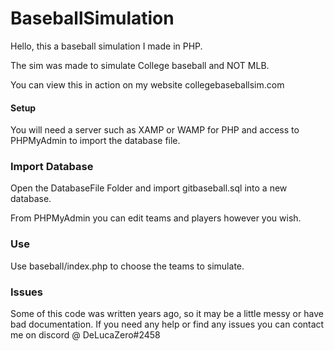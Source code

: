 # BaseballSimulation

Hello, this a baseball simulation I made in PHP.

The sim was made to simulate College baseball and NOT MLB.

You can view this in action on my website collegebaseballsim.com

#### Setup ####

You will need a server such as XAMP or WAMP for PHP and access to PHPMyAdmin to import the database file.

### Import Database ###

Open the DatabaseFile Folder and import gitbaseball.sql into a new database.

From PHPMyAdmin you can edit teams and players however you wish.

### Use ###

Use baseball/index.php to choose the teams to simulate.

### Issues ###

Some of this code was written years ago, so it may be a little messy or have bad documentation. If you need any help or find any issues you can contact me on discord @ DeLucaZero#2458 
